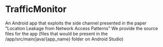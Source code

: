 # TrafficMonitor
An Android app that exploits the side channel presented in the paper "Location Leakage from Network Access Patterns"
We provide the source files for the app (files that would be present in the /app/src/main/java/{app_name} folder on Android Studio)
